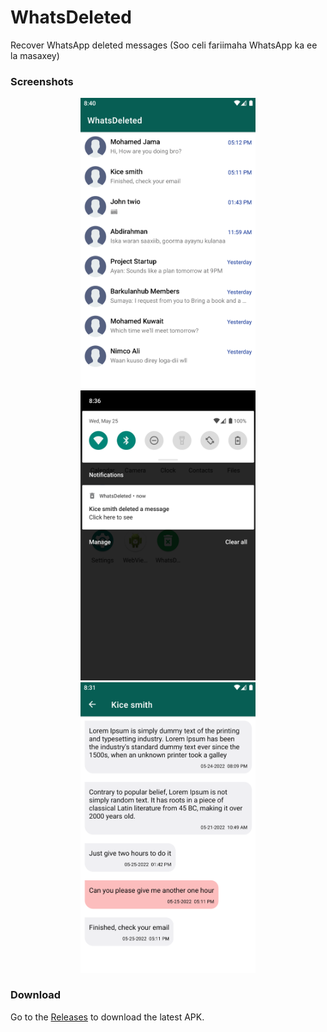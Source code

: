# WhatsDeleted
 Recover WhatsApp deleted messages (Soo celi fariimaha WhatsApp ka ee la masaxey) 
 
 ### Screenshots
 
 <p align="center">
 <img src="/screenshots/Screenshot_20220525_204010.png" width ="280"/>
 <img src="/screenshots/Screenshot_20220525_203624.png" width ="280"/>
 <img src="/screenshots/Screenshot_20220525_203152.png" width ="280"/>
</p>

### Download
Go to the [Releases](https://github.com/jimale/WhatsDeteled/releases) to download the latest APK.
